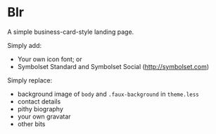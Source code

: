 Blr
===

A simple business-card-style landing page.

Simply add:
- Your own icon font; or
- Symbolset Standard and Symbolset Social (http://symbolset.com)

Simply replace:
- background image of `body` and `.faux-background` in `theme.less`
- contact details
- pithy biography
- your own gravatar
- other bits
